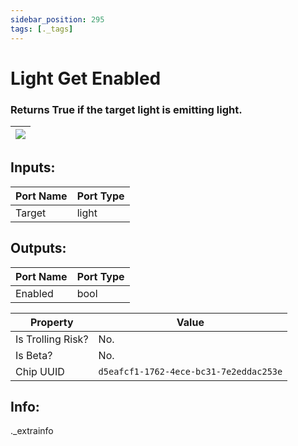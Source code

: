 ```yaml
---
sidebar_position: 295
tags: [._tags]
---
```


# Light Get Enabled


### Returns True if the target light is emitting light.

| ![](https://images-ext-2.discordapp.net/external/MPmIaQzlEPmgGWlgi-WxBBXt0Bjv_zWPkg1y1f_sy3s/https/www.recroomcircuits.com/image/circuit/absolute-value?width=206&height=108) |
|-----|

## Inputs:
| Port Name | Port Type |
|-----------|-----------|
| Target | light |

## Outputs:
| Port Name | Port Type |
|-----------|-----------|
| Enabled | bool | 

| Property  | Value |
|-------------------|-----------|
| Is Trolling Risk? | No. |
| Is Beta? | No. |
| Chip UUID | `d5eafcf1-1762-4ece-bc31-7e2eddac253e` |

## Info:
._extrainfo